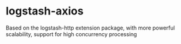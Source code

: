 # logstash-axios
Based on the logstash-http extension package, with more powerful scalability, support for high concurrency processing
